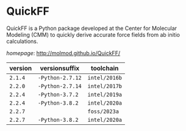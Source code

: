 # QuickFF

QuickFF is a Python package developed at the Center for Molecular Modeling (CMM) to quickly derive accurate force fields from ab initio calculations.

*homepage*: <http://molmod.github.io/QuickFF/>

version | versionsuffix | toolchain
--------|---------------|----------
``2.1.4`` | ``-Python-2.7.12`` | ``intel/2016b``
``2.2.0`` | ``-Python-2.7.14`` | ``intel/2017b``
``2.2.4`` | ``-Python-3.7.2`` | ``intel/2019a``
``2.2.4`` | ``-Python-3.8.2`` | ``intel/2020a``
``2.2.7`` |  | ``foss/2023a``
``2.2.7`` | ``-Python-3.8.2`` | ``intel/2020a``
